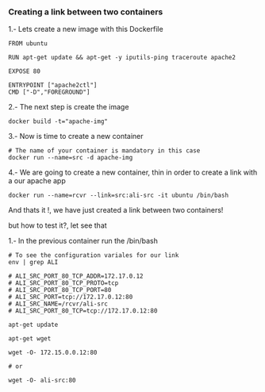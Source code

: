 ### Creating a link between two containers

1.- Lets create a new image with this Dockerfile

```
FROM ubuntu

RUN apt-get update && apt-get -y iputils-ping traceroute apache2

EXPOSE 80

ENTRYPOINT ["apache2ctl"]
CMD ["-D","FOREGROUND"]
```

2.- The next step is create the image

```
docker build -t="apache-img"
```

3.- Now is time to create a new container

```
# The name of your container is mandatory in this case
docker run --name=src -d apache-img 
```

4.- We are going to create a new container, thin in order to create a link with a our apache app

```
docker run --name=rcvr --link=src:ali-src -it ubuntu /bin/bash
```

And thats it !, we have just created a link between two containers!

but how to test it?, let see that

1.- In the previous container run the /bin/bash

```
# To see the configuration variales for our link
env | grep ALI

# ALI_SRC_PORT_80_TCP_ADDR=172.17.0.12
# ALI_SRC_PORT_80_TCP_PROTO=tcp
# ALI_SRC_PORT_80_TCP_PORT=80
# ALI_SRC_PORT=tcp://172.17.0.12:80
# ALI_SRC_NAME=/rcvr/ali-src
# ALI_SRC_PORT_80_TCP=tcp://172.17.0.12:80

```

```
apt-get update

apt-get wget

wget -O- 172.15.0.0.12:80

# or

wget -O- ali-src:80
```
